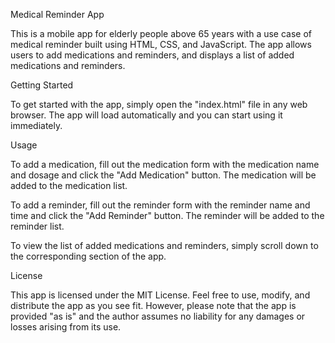 Medical Reminder App

This is a mobile app for elderly people above 65 years with a use case of medical reminder built using HTML, CSS, and JavaScript. The app allows users to add medications and reminders, and displays a list of added medications and reminders.

Getting Started

To get started with the app, simply open the "index.html" file in any web browser. The app will load automatically and you can start using it immediately.

Usage

To add a medication, fill out the medication form with the medication name and dosage and click the "Add Medication" button. The medication will be added to the medication list.

To add a reminder, fill out the reminder form with the reminder name and time and click the "Add Reminder" button. The reminder will be added to the reminder list.

To view the list of added medications and reminders, simply scroll down to the corresponding section of the app.

License

This app is licensed under the MIT License. Feel free to use, modify, and distribute the app as you see fit. However, please note that the app is provided "as is" and the author assumes no liability for any damages or losses arising from its use.
